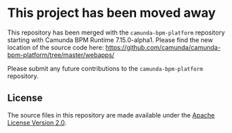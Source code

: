 # This project has been moved away

This repository has been merged with the `camunda-bpm-platform` repository starting with 
Camunda BPM Runtime 7.15.0-alpha1. Please find the new location of the source code here: 
https://github.com/camunda/camunda-bpm-platform/tree/master/webapps/

Please submit any future contributions to the `camunda-bpm-platform` repository.

## License

The source files in this repository are made available under the [Apache License Version 2.0](./LICENSE).
